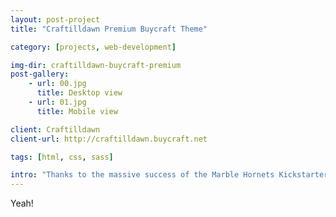 ```yaml
---
layout: post-project
title: "Craftilldawn Premium Buycraft Theme"

category: [projects, web-development]

img-dir: craftilldawn-buycraft-premium
post-gallery:
    - url: 00.jpg
      title: Desktop view
    - url: 01.jpg
      title: Mobile view

client: Craftilldawn
client-url: http://craftilldawn.buycraft.net

tags: [html, css, sass]

intro: "Thanks to the massive success of the Marble Hornets Kickstarter, I was hired again to put together a box set design for the complete series."
---
```


Yeah!
